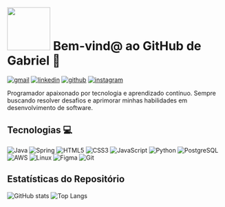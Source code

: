 # <img src="https://media.giphy.com/media/lGhBlBMIN2XsEteTN3/giphy.gif" width="100"/> Bem-vind@ ao GitHub de Gabriel 🚀


[![gmail](https://img.shields.io/badge/Gmail-D14836?style=for-the-badge&logo=gmail&logoColor=white)](mailto:gabrielndcarvalho@gmail.com)
[![linkedin](https://img.shields.io/badge/LinkedIn-0077B5?style=for-the-badge&logo=linkedin&logoColor=white)](https://www.linkedin.com/in/gabrielnobcarvalho/)
[![github](https://img.shields.io/badge/GitHub-100000?style=for-the-badge&logo=github&logoColor=white)](https://github.com/gabrielncarvalhoo)
[![instagram](https://img.shields.io/badge/Instagram-E4405F?style=for-the-badge&logo=instagram&logoColor=white)](https://www.instagram.com/gabrielncarvalho_/)


Programador apaixonado por tecnologia e aprendizado contínuo. Sempre buscando resolver desafios e aprimorar minhas habilidades em desenvolvimento de software.

## Tecnologias 💻
![Java](https://img.shields.io/badge/java-%23ED8B00.svg?style=for-the-badge&logo=openjdk&logoColor=white)
![Spring](https://img.shields.io/badge/spring-%236DB33F.svg?style=for-the-badge&logo=spring&logoColor=white)
![HTML5](https://img.shields.io/badge/html5-%23E34F26.svg?style=for-the-badge&logo=html5&logoColor=white)
![CSS3](https://img.shields.io/badge/css3-%231572B6.svg?style=for-the-badge&logo=css3&logoColor=white)
![JavaScript](https://img.shields.io/badge/javascript-%23323330.svg?style=for-the-badge&logo=javascript&logoColor=%23F7DF1E)
![Python](https://img.shields.io/badge/python-3670A0?style=for-the-badge&logo=python&logoColor=ffdd54)
![PostgreSQL](https://img.shields.io/badge/PostgreSQL-000?style=for-the-badge&logo=postgresql)
<br/>
![AWS](https://img.shields.io/badge/AWS-000.svg?style=for-the-badge&logo=amazon-aws&logoColor=white)
![Linux](https://img.shields.io/badge/Linux-000?style=for-the-badge&logo=linux&logoColor=FCC624)
![Figma](https://img.shields.io/badge/figma-%23F24E1E.svg?style=for-the-badge&logo=figma&logoColor=white)
![Git](https://img.shields.io/badge/GIT-E44C30?style=for-the-badge&logo=git&logoColor=white)


## Estatísticas do Repositório
![GitHub stats](https://github-readme-stats.vercel.app/api?username=gabrielncarvalhoo&show_icons=true&theme=dark) 
![Top Langs](https://github-readme-stats.vercel.app/api/top-langs/?username=gabrielncarvalhoo&layout=compact&theme=dark)

